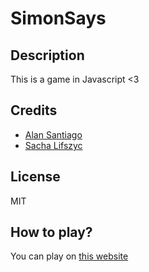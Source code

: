 # SimonSays

## Description
This is a game in Javascript <3

## Credits
- [Alan Santiago](https://github.com/NIGHTMARE06)
- [Sacha Lifszyc](https://github.com/sachalifs)

## License
MIT

## How to play?
You can play on [this website](https://nightmare06.github.io/SimonSays/)
